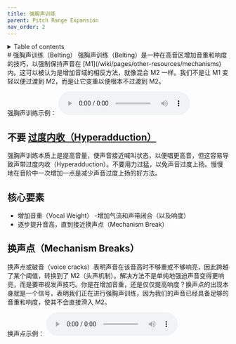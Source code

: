 ```yaml
---
title: 强胸声训练
parent: Pitch Range Expansion
nav_order: 2
---
```

<details closed markdown="block">
  <summary>
    Table of contents
  </summary>
{: .text-delta }
1. TOC
{:toc}
</details>
# 强胸声训练（Belting）
强胸声训练（Belting）是一种在高音区增加音重和响度的技巧，以强制保持声音在 [M1](/wiki/pages/other-resources/mechanisms) 内。这可以被认为是增加音域的相反方法，就像混合 M2 一样。我们不是让 M1 变轻以便过渡到 M2，而是让它变重以便根本不过渡到 M2。

强胸声训练示例：
<audio controls> <source src="/audio/belt-masc.ogg" type="audio/ogg"> Your browser does not support the audio element. </audio>

## 不要 [过度内收（Hyperadduction）](/wiki/pages/various/hyperadduction)
强胸声训练本质上是提高音量，使声音接近喊叫状态，以便唱更高音，但这容易导致声带过度内收（Hyperadduction）。不要用力过猛，以免声音过度上扬。慢慢地在音阶中一次增加一点是减少声音过度上扬的好方法。

## 核心要素
- 增加音重（Vocal Weight）
-增加气流和声带闭合（以及响度）
- 逐步提升音高，直到接近换声点（Mechanism Break）

## 换声点（Mechanism Breaks）
换声点或破音（voice cracks）表明声音在该音高时不够重或不够响亮，因此跨越了某个阈值，转换到了 M2（头声机制）。解决方法不是单纯地强迫声音变得更响亮，而是要审视发声技巧。你是在增加音重，还是仅仅提高响度？换声点的出现本身就是一个信号，表明我们正在进行强胸声训练，因为我们的声音已经具备足够的音重和响度，使其不会直接滑入 M2。

换声点示例：
<audio controls> <source src="/audio/belt-masc-break.ogg" type="audio/ogg"> Your browser does not support the audio element. </audio>
